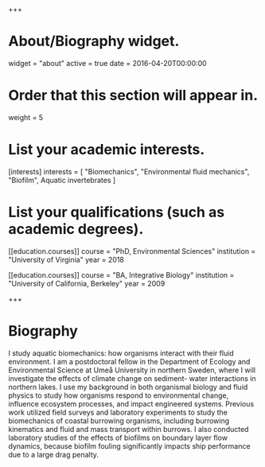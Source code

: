 +++
# About/Biography widget.
widget = "about"
active = true
date = 2016-04-20T00:00:00

# Order that this section will appear in.
weight = 5

# List your academic interests.
[interests]
  interests = [
    "Biomechanics",
    "Environmental fluid mechanics",
    "Biofilm",
    Aquatic invertebrates
  ]

# List your qualifications (such as academic degrees).
[[education.courses]]
  course = "PhD, Environmental Sciences"
  institution = "University of Virginia"
  year = 2018

[[education.courses]]
  course = "BA, Integrative Biology"
  institution = "University of California, Berkeley"
  year = 2009
 
+++

# Biography

I study aquatic biomechanics: how organisms interact with their fluid environment. I am a postdoctoral fellow in the Department of Ecology and Environmental Science at Umeå University in northern Sweden, where I will investigate the effects of climate change on sediment-  water interactions in northern lakes. I use my background in both organismal biology and fluid physics to study how organisms respond to environmental change, influence ecosystem processes, and impact engineered systems. Previous work utilized field surveys and laboratory experiments to study the biomechanics of coastal burrowing organisms, including burrowing kinematics and fluid and mass transport within burrows. I also conducted laboratory studies of the effects of biofilms on boundary layer flow dynamics, because biofilm fouling significantly impacts ship performance due to a large drag penalty. 
